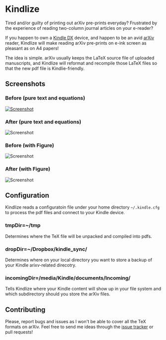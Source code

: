 
Kindlize
========

Tired and/or guilty of printing out arXiv pre-prints everyday? Frustrated by
the experience of reading two-column journal articles on your e-reader?

If you happen to own a [Kindle
DX](http://www.amazon.com/Kindle-DX-Wireless-Reader-3G-Global/dp/B002GYWHSQ)
device, and happen to be an avid [arXiv](http://arxiv.org/) reader, Kindlize
will make reading arXiv pre-prints on e-ink screen as pleasant as on A4 papers!

The idea is simple. arXiv usually keeps the LaTeX source file of uploaded
manuscripts, and Kindlize will reformat and recompile those LaTeX files so
that the new pdf file is Kindlie-friendly.


Screenshots
-----------

### Before (pure text and equations)

[![Screenshot](http://bitbucket.org/nye17/kindlize/raw/default/screenshots/textpage_before_small_framed.png)](http://bitbucket.org/nye17/kindlize/raw/default/screenshots/textpage_before.png)


### After (pure text and equations)

![Screenshot](http://bitbucket.org/nye17/kindlize/raw/default/screenshots/textpage_after_small_framed.png)


### Before (with Figure)

![Screenshot](http://bitbucket.org/nye17/kindlize/raw/default/screenshots/figpage_before_small_framed.png)

### After (with Figure)

![Screenshot](http://bitbucket.org/nye17/kindlize/raw/default/screenshots/figpage_after_small_framed.png)



Configuration
-------------

Kindlize reads a configuratoin file under your home directory
`~/.kindle.cfg` to process the pdf files and connect to your Kindle device.

### tmpDir=~/tmp

Determines where the TeX file will be unpacked and compiled into pdfs.

### dropDir=~/Dropbox/kindle_sync/

Determines where on your local directory you want to store a backup of your Kindle arixv-related direcotry.

### incomingDir=/media/Kindle/documents/Incoming/

Tells Kindlize where your Kindle content will show up in your file system and which subdirectory should you store the arXiv files.


Contributing
------------

Please, report bugs and issues as I won't be able to cover all the TeX formats on arXiv. Feel free to send me ideas through the [issue tracker][] or pull requests!

[issue tracker]: http://github.com/nye17/kindlize/issues
